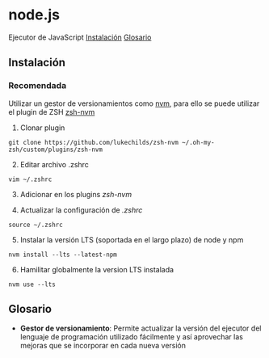 # node.js

Ejecutor de JavaScript
[Instalación](inatalación)
[Glosario](glosario)

## Instalación

### Recomendada

Utilizar un gestor de versionamientos como [nvm](https://github.com/nvm-sh/nvm), para ello se puede utilizar el plugin de ZSH [zsh-nvm](https://github.com/lukechilds/zsh-nvm)

1. Clonar plugin

```shell
git clone https://github.com/lukechilds/zsh-nvm ~/.oh-my-zsh/custom/plugins/zsh-nvm
```

2. Editar archivo .zshrc

```shell
vim ~/.zshrc
```

3. Adicionar en los plugins _zsh-nvm_

4. Actualizar la configuración de _.zshrc_

```
source ~/.zshrc
```

5. Instalar la versión LTS (soportada en el largo plazo) de node y npm

```shell
nvm install --lts --latest-npm
```

6. Hamilitar globalmente la version LTS instalada

```shell
nvm use --lts
```

## Glosario

- **Gestor de versionamiento**: Permite actualizar la versión del ejecutor del lenguaje de programación utilizado fácilmente y así aprovechar las mejoras que se incorporar en cada nueva versión
